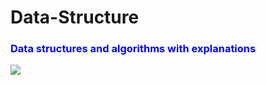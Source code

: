 # Data-Structure
<h3><font color='blue',color='8'>Data structures and algorithms with explanations</font></h3>
<img src="https://s3.amazonaws.com/stackabuse/media/programming-interview-questions-2.gif">
